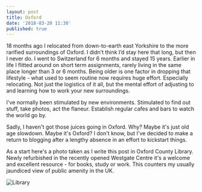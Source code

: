 ```yaml
---
layout: post
title: Oxford
date: '2018-03-20 11:30'
published: true
---
```

18 months ago I relocated from down-to-earth east Yorkshire to the more rarified surroundings of Oxford. I didn’t think I’d stay here that long, but then I never do. I went to Switzerland for 6 months and stayed 15 years. Earlier in life I flitted around on short term assignments, rarely living in the same place longer than 3 or 6 months. Being older is one factor in dropping that lifestyle - what used to seem routine now requires huge effort. Especially relocating. Not just the logistics of it all, but the mental effort of adjusting to and learning how to work your new surroundings.

I've normally been stimulated by new environments. Stimulated to find out stuff, take photos, act the flaneur. Establish regular cafes and bars to watch the world go by.

Sadly, I haven't got those juices going in Oxford. Why? Maybe it's just old age slowdown. Maybe it's Oxford? I don't know, but I've decided to make a return to blogging after a lengthy absence in an effort to kickstart things.

As a start here's a photo taken as I write this post in Oxford County Library. Newly refurbished in the recently opened Westgate Centre it's a welcome and excellent resource - for books, study or work. This counters my usually jaundiced view of public amenity in the UK.

![Library]({{site.imgurl}}library.jpg)
